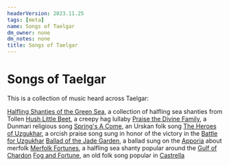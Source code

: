 ```yaml
---
headerVersion: 2023.11.25
tags: [meta]
name: Songs of Taelgar
dm_owner: none
dm_notes: none
title: Songs of Taelgar
---
```

# Songs of Taelgar

This is a collection of music heard across Taelgar:

[Halfling Shanties of the Green Sea](<./halfling-shanties-of-the-green-sea.md>), a collection of halfling sea shanties from Tollen
[Hush Little Beet](<./hush-little-beet.md>), a creepy hag lullaby
[Praise the Divine Family](<./praise-the-divine-family.md>), a Dunmari religious song
[Spring's A Come](<./spring-s-a-come.md>), an Urskan folk song
[The Heroes of Uzgukhar](<./the-heroes-of-uzgukhar.md>), a orcish praise song sung in honor of the victory in the [Battle for Uzgukhar](<../../events/1700s/1749/battle-for-uzgukhar.md>)
[Ballad of the Jade Garden](<./ballad-of-the-jade-garden.md>), a ballad sung on the [Apporia](<../../gazetteer/greater-chardon/chardonian-empire/apporia/apporia.md>) about merfolk
[Merfolk Fortunes](<./merfolk-fortunes.md>), a halfling sea shanty popular around the [Gulf of Chardon](<../../gazetteer/greater-chardon/gulf-of-chardon.md>)
[Fog and Fortune](<./fog-and-fortune.md>), an old folk song popular in [Castrella](<../../gazetteer/greater-chardon/chardonian-empire/apporia/castrella.md>)
